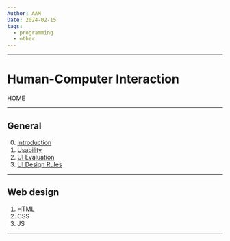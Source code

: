 ```yaml
---
Author: AAM
Date: 2024-02-15
tags:
  - programming
  - other
---
```

---
# Human-Computer Interaction

[HOME](/README.md)

---

## General

0. [Introduction](data/0_Intro.md)
1. [Usability](data/1_Usability.md)
2. [UI Evaluation](data/2_Eval.md)
3. [UI Design Rules](data/3_Rules.md)

---
## Web design

1. HTML
2. CSS
3. JS

---
